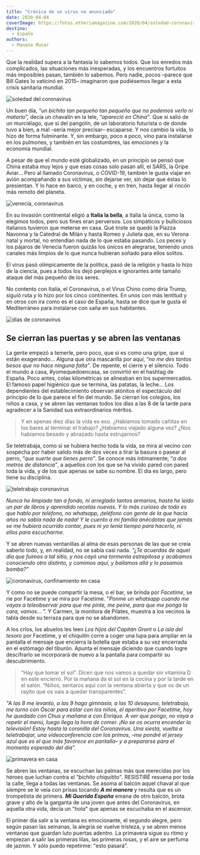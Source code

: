 ```yaml
---
title: "Crónica de un virus no anunciado"
date: 2020-04-04
coverImage: https://fotos.etheriamagazine.com/2020/04/soledad-coronavirus.jpg
destino: 
  - España
authors: 
  - Manena Munar
---
```


Que la realidad supera a la fantasía lo sabemos todos. Que los enredos más complicados, 
las situaciones más inesperadas, y los encuentros fortuitos más imposibles pasan, 
también lo sabemos. Pero nadie, pocos –parece que Bill Gates lo vaticinó en 2015– 
imaginaron que pudiésemos llegar a esta crisis sanitaria mundial. 

![soledad del coronavirus](https://fotos.etheriamagazine.com/2020/04/soledad-coronavirus.jpg "La vida desde la ventana. © Alex Ivashenko")

Un buen día, “_un bichito tan pequeño tan pequeño que no podemos verlo ni matarlo”,_ 
decía un chavalín en la tele, “_apareció en China”_. Que si salió de un murciélago, que 
si del pangolín, de un laboratorio futurista o de donde tuvo a bien, a mal –sería mejor 
precisar– escaparse. Y nos cambio la vida, lo hizo de forma fulminante. Y, sin embargo, 
poco a poco, vino para instalarse en los pulmones, y también en las costumbres, las 
emociones y la economía mundial. 

A pesar de que el mundo esté globalizado, en un principio se pensó que China estaba muy 
lejos y que esas cosas solo pasan allí, el SARS, la Gripe Aviar… Pero al llamado 
Coronavirus, o COVID-19, también le gusta viajar en avión acompañando a sus víctimas, 
sin dejarse ver, sin dejar que éstas lo presientan. Y lo hace en barco, y en coche, y en 
tren, hasta llegar al rincón más remoto del planeta. 

![venecia, coronavirus](https://fotos.etheriamagazine.com/2020/04/venecia.jpg "Venecia. © Diego Gennaro")

En su invasión continental eligió a **Italia la bella**, a Italia la única, como la 
elegimos todos, pero sus fines eran perversos. Los simpáticos y bulliciosos italianos 
tuvieron que meterse en casa. Qué triste se quedó la Piazza Navonna y la Catedral de 
Milán y hasta Romeo y Julieta que, en su Verona natal y mortal, no entendían nada de lo 
que estaba pasando. Los peces y los pájaros de Venecia fueron quizás los únicos en 
alegrarse, teniendo unos canales más limpios de lo que nunca hubieran soñado para ellos 
solitos. 

El virus pasó olímpicamente de la política, pasó de la religión y hasta lo hizo de la 
ciencia, pues a todos los dejó perplejos e ignorantes ante tamaño ataque del más pequeño 
de los seres. 

No contento con Italia, el Coronavirus, o el Virus Chino como diría Trump, siguió ruta y 
lo hizo por los cinco continentes. En unos con más lentitud y en otros con ira como es 
el caso de España, hasta se dice que le gusta el Mediterráneo para instalarse con saña 
en sus habitantes. 

![dias de coronavirus](https://fotos.etheriamagazine.com/2020/04/soledad-confinamiento.jpg "Días de reflexión. © Engin Akyurt")

## Se cierran las puertas y se abren las ventanas

La gente empezó a temerle, pero poco, que si es como una gripe, que si están 
exagerando... Alguna que otra mascarilla por aquí, “_no me des tantos besos que no hace 
ninguna falta”_. De repente, el cierre y el silencio. Todo el mundo a casa, 
#yomequedoencasa, se convirtió en el hashtag de España. Poco antes, colas kilométricas 
se alineaban en los supermercados. El famoso papel higiénico que se termina, las 
patatas, la leche... Los dependientes del establecimiento observan atónitos el 
espectáculo del principio de lo que parece el fin del mundo. Se cierran los colegios, 
los niños a casa, y se abren las ventanas todos los días a las 8 de la tarde para 
agradecer a la Sanidad sus extraordinarios méritos. 

> Y en apenas diez días la vida es eso. ¿Habíamos tomado cañitas en los bares al terminar 
> el trabajo? ¿Habíamos viajado alguna vez? ¿Nos habíamos besado y abrazado hasta 
> estrujarnos? 

Se teletrabaja, como si se hubiera hecho toda la vida, se mira al vecino con sospecha 
por haber salido más de dos veces a tirar la basura o pasear al perro, “_que suerte que 
tienes perro”_. Se conoce más íntimamente, “_a dos metros de distancia”_, a aquellos con 
los que se ha vivido pared con pared toda la vida, y de los que apenas se sabe su 
nombre. El día es largo, pero tiene su disciplina. 

![teletrabajo coronavirus](https://fotos.etheriamagazine.com/2020/04/teletrabajo-coronavirus.jpg "Trabajo y conciliación, el gran hándicap. © Charles Deluvio")

_Nunca he limpiado tan a fondo, ni arreglado tantos armarios, hasta he leído un par de 
libros y aprendido recetas nuevas. Y lo más curioso de todo es que hablo por teléfono, 
no whatsapp, ¡teléfono con gente de la que hacía años no sabía nada de nada! Y le cuento 
a mi familia anécdotas que jamás se me hubiera ocurrido contar, pues ni yo tenía tiempo 
para hacerlo, ni ellos para escucharme._ 

Y se abren nuevas ventanillas al alma de esas personas de las que se creía saberlo todo, 
y, en realidad, no se sabía casi nada. _“¿Te acuerdas de aquel día que fuimos a tal 
sitio, y nos cayó una tormenta estrepitosa y acabamos conociendo otro distinto, y 
comimos aquí, y bailamos allá y lo pasamos bomba?”_ 

![coronavirus, confinamiento en casa](https://fotos.etheriamagazine.com/2020/04/confinamiento-coronavirus-casa.jpg "Nos quedamos en casa. © Jessica Rockowitz")

Y como no se puede compartir la mesa, o el bar, se brinda por _Facetime_, se ríe por 
Facetime y se mira por Facetime. "_Ponme un whatsapp cuando me vayas a teleobservar para 
que me pinte, me peine, para que me ponga la cara, vamos… "._ Y Carmen, la monitora de 
Pilates, muestra a los vecinos la tabla desde su terraza para que no se abandonen. 

A los críos, los abuelos les leen _Los hijos del Capitán Grant_ o _La isla del tesoro_ 
por Facetime, y el chiquitín corre a coger una lupa para ampliar en la pantalla el 
mensaje que encierra la botella que estaba a su vez encerrada en el estómago del 
tiburón. Apunta el mensaje diciendo que cuando logre descifrarlo se incorporará de nuevo 
a la pantalla para compartir su descubrimiento. 

> “Hay que tomar el sol”. Dicen que nos vamos a quedar sin vitamina D en este encierro. 
> Por la mañana da el sol en la cocina y por la tarde en el salón. “Niños, sentaros aquí 
> con la ventana abierta y que os de un rayito que os vais a quedar transparentes”. 

_"A las 8 me levanto, a las 9 hago gimnasia, a las 10 desayuno, teletrabajo, me turno 
con Óscar para estar con los niños, el aperitivo por Facetime, hoy he quedado con Chus y 
mañana a con Enrique. A ver que pongo, no vaya a repetir el menú, luego llega la hora de 
comer. ¡No se os ocurra encender la televisión! Estoy hasta la coronilla del 
Coronavirus. Una siesta, vuelta a teletrabajar, una videoconferencia con los primos, –me 
pondré el jersey azul que es el que más favorece en pantalla– y a prepararse para el 
momento esperado del día"._ 

![primavera en casa](https://fotos.etheriamagazine.com/2020/04/jardines-primavera.jpg "Y la primavera sigue su curso... © Sergey Shmidt")

Se abren las ventanas, se escuchan las palmas más que merecidas por los héroes que 
luchan contra el “_bichito chiquitito”_. RESISTIRÉ resuena por toda la calle, llega a 
todas las ventanas. Se asoma al balcón aquel chaval al que siempre se le veía con prisas 
tocando _**A mi manera**_ y resulta que es un trompetista de primera. _**Mi Querida 
España**_ emana de otro balcón, brota grave y alto de la garganta de una joven que antes 
del Coronavirus, en aquella otra vida, decía un "_hola_" que apenas se escuchaba en el 
ascensor. 

El primer día salir a la ventana es emocionante, el segundo alegre, pero según pasan las 
semanas, la alegría se vuelve tristeza, y se abren menos ventanas que guardan luto 
puertas adentro. La primavera sigue su ritmo y empiezan a salir las primeras lilas, las 
primeras rosas, y el aire se perfuma de jazmín. Y sólo puedo repetirme: "esto pasará".
